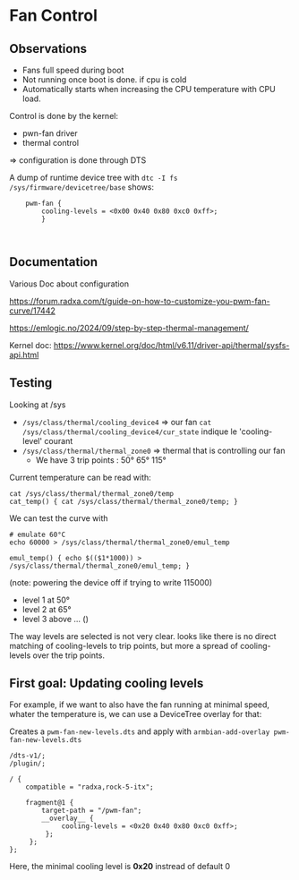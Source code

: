 # Fan Control

## Observations

- Fans full speed during boot
- Not running once boot is done. if cpu is cold
- Automatically starts when increasing the CPU temperature with CPU load.



Control is done by the kernel:

- pwn-fan driver
- thermal control

=> configuration is done through DTS

A dump of runtime device tree with `dtc -I fs /sys/firmware/devicetree/base` shows: 

```
	pwm-fan {
		cooling-levels = <0x00 0x40 0x80 0xc0 0xff>;
		}
		
		
```

## Documentation

Various Doc about configuration

https://forum.radxa.com/t/guide-on-how-to-customize-you-pwm-fan-curve/17442

https://emlogic.no/2024/09/step-by-step-thermal-management/



Kernel doc: https://www.kernel.org/doc/html/v6.11/driver-api/thermal/sysfs-api.html

## Testing

Looking at /sys

- `/sys/class/thermal/cooling_device4` => our fan 
  `cat /sys/class/thermal/cooling_device4/cur_state` indique le 'cooling-level' courant
- `/sys/class/thermal/thermal_zone0` => thermal that is controlling our fan
  - We have 3 trip points : 50° 65° 115°

Current temperature can be read with:

```
cat /sys/class/thermal/thermal_zone0/temp
cat_temp() { cat /sys/class/thermal/thermal_zone0/temp; }
```

We can test the curve with

```
# emulate 60°C
echo 60000 > /sys/class/thermal/thermal_zone0/emul_temp

emul_temp() { echo $(($1*1000)) > /sys/class/thermal/thermal_zone0/emul_temp; }
```

(note: powering the device off if trying to write 115000)

- level 1 at 50°
- level 2 at 65°
- level 3 above ... ()

The way levels are selected is not very clear. looks like there is no direct matching of cooling-levels to trip points, but more a spread of cooling-levels over the trip points.



## First goal: Updating cooling levels

For example, if we want to also have the fan running at minimal speed, whater the temperature is, we can use a  DeviceTree overlay for that:

Creates a `pwm-fan-new-levels.dts` and apply with `armbian-add-overlay pwm-fan-new-levels.dts` 

```
/dts-v1/;
/plugin/;

/ {
    compatible = "radxa,rock-5-itx";

	fragment@1 {
		target-path = "/pwm-fan";
		__overlay__ {
			 cooling-levels = <0x20 0x40 0x80 0xc0 0xff>;
		 };
	 };
};

```

Here, the minimal cooling level is **0x20** instread of default 0

